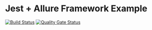 # Jest + Allure Framework Example

[![Build Status](https://travis-ci.org/guilhermedelemos/example-jest-alure.svg?branch=master)](https://travis-ci.org/guilhermedelemos/example-jest-alure) [![Quality Gate Status](https://sonarcloud.io/api/project_badges/measure?project=guilhermedelemos_example-jest-alure&metric=alert_status)](https://sonarcloud.io/dashboard?id=guilhermedelemos_example-jest-alure)
